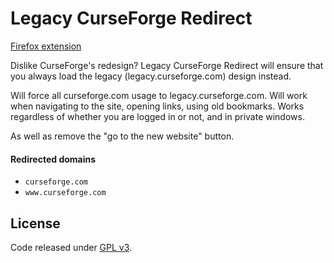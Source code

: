 # Legacy CurseForge Redirect

[Firefox extension](https://addons.mozilla.org/firefox/addon/legacy-curseforge-redirect)

Dislike CurseForge's redesign? Legacy CurseForge Redirect will ensure that you always load the legacy (legacy.curseforge.com) design instead.

Will force all curseforge.com usage to legacy.curseforge.com. Will work when navigating to the site, opening links, using old bookmarks. Works regardless of whether you are logged in or not, and in private windows.

As well as remove the "go to the new website" button.

#### Redirected domains

- `curseforge.com`
- `www.curseforge.com`

## License

Code released under [GPL v3](LICENSE).
